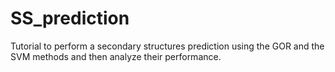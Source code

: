 # SS_prediction
Tutorial to perform a secondary structures prediction using the GOR and the SVM methods and then analyze their performance.
